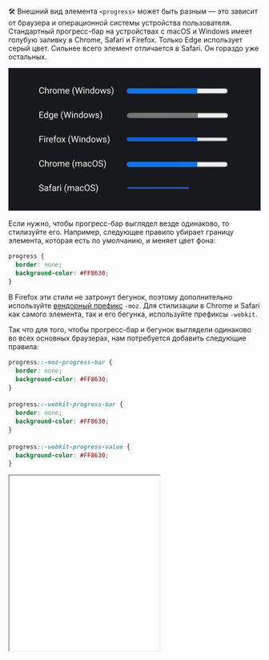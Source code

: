 🛠 Внешний вид элемента `<progress>` может быть разным — это зависит от браузера и операционной системы устройства пользователя. Стандартный прогресс-бар на устройствах с macOS и Windows имеет голубую заливку в Chrome, Safari и Firefox. Только Edge использует серый цвет. Сильнее всего элемент отличается в Safari. Он гораздо уже остальных.

![Сравнение прогресс-бара в Windows и macOS. Отличия описаны перед картинкой.](../images/default_progressbar.png)

Если нужно, чтобы прогресс-бар выглядел везде одинаково, то стилизуйте его. Например, следующее правило убирает границу элемента, которая есть по умолчанию, и меняет цвет фона:

```css
progress {
  border: none;
  background-color: #FF8630;
}
```

В Firefox эти стили не затронут бегунок, поэтому дополнительно используйте [вендорный префикс](/css/vendor-prefixes/) `-moz`. Для стилизации в Chrome и Safari как самого элемента, так и его бегунка, используйте префиксы `-webkit`.

Так что для того, чтобы прогресс-бар и бегунок выглядели одинаково во всех основных браузерах, нам потребуется добавить следующие правила:

```css
progress::-moz-progress-bar {
  border: none;
  background-color: #FF8630;
}

progress::-webkit-progress-bar {
  border: none;
  background-color: #FF8630;
}

progress::-webkit-progress-value {
  background-color: #FF8630;
}
```

<iframe title="Пример индикатора загрузки" src="../demos/basic/" height="350"></iframe>
